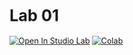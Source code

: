 # Lab 01

[![Open In Studio Lab](https://studiolab.sagemaker.aws/studiolab.svg)](https://studiolab.sagemaker.aws/import/github.com/surrey-nlp/NLP-2024/blob/main/lab01.ipynb)
[![Colab](https://colab.research.google.com/assets/colab-badge.svg)](https://colab.research.google.com/github.com/surrey-nlp/NLP-2024/blob/main/lab01.ipynb)
